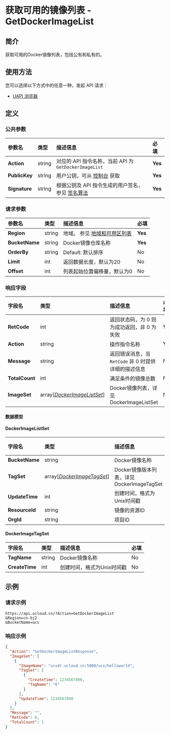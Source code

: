 # 获取可用的镜像列表 - GetDockerImageList

## 简介

获取可用的Docker镜像列表，包括公有和私有的。






## 使用方法

您可以选择以下方式中的任意一种，发起 API 请求：
- [UAPI 浏览器](https://console.ucloud.cn/uapi/detail?id=GetDockerImageList)


## 定义

### 公共参数

| 参数名 | 类型 | 描述信息 | 必填 |
|:---|:---|:---|:---|
| **Action**     | string  | 对应的 API 指令名称，当前 API 为 `GetDockerImageList`                        | **Yes** |
| **PublicKey**  | string  | 用户公钥，可从 [控制台](https://console.ucloud.cn/uapi/apikey) 获取                                             | **Yes** |
| **Signature**  | string  | 根据公钥及 API 指令生成的用户签名，参见 [签名算法](api/summary/signature.md)  | **Yes** |

### 请求参数

| 参数名 | 类型 | 描述信息 | 必填 |
|:---|:---|:---|:---|
| **Region** | string | 地域。 参见 [地域和可用区列表](api/summary/regionlist) |**Yes**|
| **BucketName** | string | Docker镜像仓库名称 |**Yes**|
| **OrderBy** | string | Default: 默认排序 |No|
| **Limit** | int | 返回数据长度，默认为20 |No|
| **Offset** | int | 列表起始位置偏移量，默认为0 |No|

### 响应字段

| 字段名 | 类型 | 描述信息 | 必填 |
|:---|:---|:---|:---|
| **RetCode** | int | 返回状态码，为 0 则为成功返回，非 0 为失败 |**Yes**|
| **Action** | string | 操作指令名称 |**Yes**|
| **Message** | string | 返回错误消息，当 `RetCode` 非 0 时提供详细的描述信息 |No|
| **TotalCount** | int | 满足条件的镜像总数 |No|
| **ImageSet** | array[[*DockerImageListSet*](#DockerImageListSet)] | Docker镜像列表，详见 DockerImageListSet |No|

#### 数据模型


#### DockerImageListSet

| 字段名 | 类型 | 描述信息 | 必填 |
|:---|:---|:---|:---|
| **BucketName** | string | Docker镜像名称 |No|
| **TagSet** | array[[*DockerImageTagSet*](#DockerImageTagSet)] | Docker镜像版本列表，详见 DockerImageTagSet |No|
| **UpdateTime** | int | 创建时间，格式为Unix时间戳 |No|
| **ResourceId** | string | 镜像的资源ID |No|
| **OrgId** | string | 项目ID |No|

#### DockerImageTagSet

| 字段名 | 类型 | 描述信息 | 必填 |
|:---|:---|:---|:---|
| **TagName** | string | Docker镜像名称 |No|
| **CreateTime** | int | 创建时间，格式为Unix时间戳 |No|

## 示例

### 请求示例
    
```
https://api.ucloud.cn/?Action=GetDockerImageList
&Region=cn-bj2
&BucketName=ucs
```

### 响应示例
    
```json
{
  "Action": "GetDockerImageListResponse",
  "ImageSet": [
    {
      "ImageName": "ucsdr.ucloud.cn:5000/ucs/helloworld",
      "TagSet": [
        {
          "CreateTime": 1234567890,
          "TagName": "6"
        }
      ],
      "UpdateTime": 1234567890
    }
  ],
  "Message": "",
  "RetCode": 0,
  "TotalCount": 1
}
```





